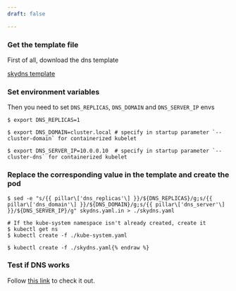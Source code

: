 ```yaml
---
draft: false

---
```

### Get the template file

First of all, download the dns template

[skydns template](/docs/getting-started-guides/docker-multinode/skydns.yaml.in)

### Set environment variables

Then you need to set `DNS_REPLICAS`, `DNS_DOMAIN` and `DNS_SERVER_IP` envs

```shell
$ export DNS_REPLICAS=1

$ export DNS_DOMAIN=cluster.local # specify in startup parameter `--cluster-domain` for containerized kubelet 

$ export DNS_SERVER_IP=10.0.0.10  # specify in startup parameter `--cluster-dns` for containerized kubelet 
```

### Replace the corresponding value in the template and create the pod

```shell{% raw %}
$ sed -e "s/{{ pillar\['dns_replicas'\] }}/${DNS_REPLICAS}/g;s/{{ pillar\['dns_domain'\] }}/${DNS_DOMAIN}/g;s/{{ pillar\['dns_server'\] }}/${DNS_SERVER_IP}/g" skydns.yaml.in > ./skydns.yaml

# If the kube-system namespace isn't already created, create it
$ kubectl get ns
$ kubectl create -f ./kube-system.yaml

$ kubectl create -f ./skydns.yaml{% endraw %}
```

### Test if DNS works

Follow [this link](https://releases.k8s.io/{{page.githubbranch}}/cluster/addons/dns#how-do-i-test-if-it-is-working) to check it out.
